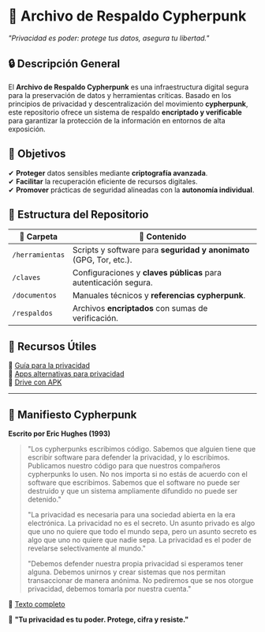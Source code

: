 # 📂 Archivo de Respaldo Cypherpunk  
*"Privacidad es poder: protege tus datos, asegura tu libertad."*  

## 🔒 Descripción General  
El **Archivo de Respaldo Cypherpunk** es una infraestructura digital segura para la preservación de datos y herramientas críticas. Basado en los principios de privacidad y descentralización del movimiento **cypherpunk**, este repositorio ofrece un sistema de respaldo **encriptado y verificable** para garantizar la protección de la información en entornos de alta exposición.  

## 🎯 Objetivos  
✔ **Proteger** datos sensibles mediante **criptografía avanzada**.  
✔ **Facilitar** la recuperación eficiente de recursos digitales.  
✔ **Promover** prácticas de seguridad alineadas con la **autonomía individual**.  

## 📁 Estructura del Repositorio  

| 📂 Carpeta       | 📌 Contenido |
|-----------------|-------------|
| `/herramientas` | Scripts y software para **seguridad y anonimato** (GPG, Tor, etc.). |
| `/claves`       | Configuraciones y **claves públicas** para autenticación segura. |
| `/documentos`   | Manuales técnicos y **referencias cypherpunk**. |
| `/respaldos`    | Archivos **encriptados** con sumas de verificación. |

## 🔗 Recursos Útiles  
🔹 [Guía para la privacidad](https://privacit.github.io/)  
🔹 [Apps alternativas para privacidad](https://libredirect.github.io/)  
🔹 [Drive con APK](https://drive.proton.me/urls/3WFBZ7CMY4#DLxMq2cOkCMM) 


---
## 📜 Manifiesto Cypherpunk  
**Escrito por Eric Hughes (1993)**  

> "Los cypherpunks escribimos código. Sabemos que alguien tiene que escribir software para defender la privacidad, y lo escribimos. Publicamos nuestro código para que nuestros compañeros cypherpunks lo usen. No nos importa si no estás de acuerdo con el software que escribimos. Sabemos que el software no puede ser destruido y que un sistema ampliamente difundido no puede ser detenido."
>
> "La privacidad es necesaria para una sociedad abierta en la era electrónica. La privacidad no es el secreto. Un asunto privado es algo que uno no quiere que todo el mundo sepa, pero un asunto secreto es algo que uno no quiere que nadie sepa. La privacidad es el poder de revelarse selectivamente al mundo."
>
> "Debemos defender nuestra propia privacidad si esperamos tener alguna. Debemos unirnos y crear sistemas que nos permitan transaccionar de manera anónima. No pediremos que se nos otorgue privacidad, debemos tomarla por nuestra cuenta."

📎 [Texto completo](https://www.activism.net/cypherpunk/manifesto.html)  



💾 **"Tu privacidad es tu poder. Protege, cifra y resiste."**  
